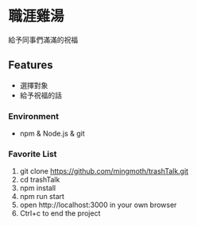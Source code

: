 # 職涯雞湯
給予同事們滿滿的祝福

## Features
- 選擇對象
- 給予祝福的話

### Environment
- npm & Node.js & git

### Favorite List
1. git clone https://github.com/mingmoth/trashTalk.git
2. cd trashTalk
3. npm install
4. npm run start
5. open http://localhost:3000 in your own browser
6. Ctrl+c to end the project
